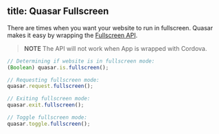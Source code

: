 title: Quasar Fullscreen
---
There are times when you want your website to run in fullscreen. Quasar makes it easy by wrapping the [Fullscreen API](https://developer.mozilla.org/en-US/docs/Web/API/Fullscreen_API).

> **NOTE**
> The API will not work when App is wrapped with Cordova.

``` js
// Determining if website is in fullscreen mode:
(Boolean) quasar.is.fullscreen();

// Requesting fullscreen mode:
quasar.request.fullscreen();

// Exiting fullscreen mode:
quasar.exit.fullscreen();

// Toggle fullscreen mode:
quasar.toggle.fullscreen();
```
